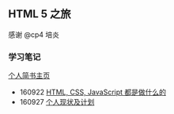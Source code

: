 ## HTML 5 之旅

感谢 @cp4 培炎

### 学习笔记

[个人简书主页](http://www.jianshu.com/notebooks/6424690/latest)

- 160922 [HTML, CSS, JavaScript 都是做什么的](http://www.jianshu.com/p/0b5b82a74380)
- 160927 [个人现状及计划](http://www.jianshu.com/p/0683d9cfc5fc) 
